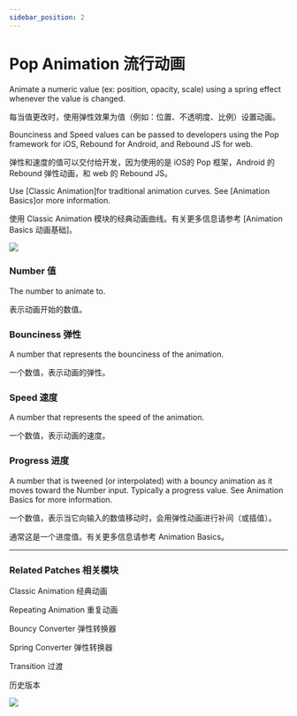 ```yaml
---
sidebar_position: 2
---
```


# Pop Animation 流行动画

Animate a numeric value (ex: position, opacity, scale) using a spring effect whenever the value is changed.

每当值更改时，使用弹性效果为值（例如：位置、不透明度、比例）设置动画。

Bounciness and Speed values can be passed to developers using the Pop framework for iOS, Rebound for Android, and Rebound JS for web.

弹性和速度的值可以交付给开发，因为使用的是 iOS的 Pop 框架，Android 的 Rebound 弹性动画，和 web 的 Rebound JS。

Use [Classic Animation]for traditional animation curves. See [Animation Basics]or more information.

使用 Classic Animation 模块的经典动画曲线。有关更多信息请参考 [Animation Basics 动画基础]。

![](https://s3.us-west-2.amazonaws.com/secure.notion-static.com/275e9dca-d79f-4102-a357-f633a997d991/Untitled.png?X-Amz-Algorithm=AWS4-HMAC-SHA256&X-Amz-Content-Sha256=UNSIGNED-PAYLOAD&X-Amz-Credential=AKIAT73L2G45EIPT3X45%2F20220602%2Fus-west-2%2Fs3%2Faws4_request&X-Amz-Date=20220602T151503Z&X-Amz-Expires=86400&X-Amz-Signature=da5a0f026d0dd8c669bdefd8f4fff1e56912cfefdaa6f145d7ffdcbbfa236c39&X-Amz-SignedHeaders=host&response-content-disposition=filename%20%3D%22Untitled.png%22&x-id=GetObject)

### Number 值

The number to animate to.

表示动画开始的数值。

### Bounciness 弹性

A number that represents the bounciness of the animation.

一个数值，表示动画的弹性。

### Speed 速度

A number that represents the speed of the animation.

一个数值，表示动画的速度。

### Progress 进度

A number that is tweened (or interpolated) with a bouncy animation as it moves toward the Number input.
Typically a progress value. See Animation Basics for more information.

一个数值，表示当它向输入的数值移动时，会用弹性动画进行补间（或插值）。

通常这是一个进度值。有关更多信息请参考  Animation Basics。

---

### Related Patches 相关模块

Classic Animation 经典动画

Repeating Animation 重复动画

Bouncy Converter 弹性转换器

Spring Converter 弹性转换器

Transition 过渡

历史版本

![](https://s3.us-west-2.amazonaws.com/secure.notion-static.com/85fece40-5c97-4a93-949b-98b1935972cf/Untitled.png?X-Amz-Algorithm=AWS4-HMAC-SHA256&X-Amz-Content-Sha256=UNSIGNED-PAYLOAD&X-Amz-Credential=AKIAT73L2G45EIPT3X45%2F20220602%2Fus-west-2%2Fs3%2Faws4_request&X-Amz-Date=20220602T151517Z&X-Amz-Expires=86400&X-Amz-Signature=4eaad13dd2069d1bfffd7436804f2b74b5e56d8ff5037c66980e5c501a33143f&X-Amz-SignedHeaders=host&response-content-disposition=filename%20%3D%22Untitled.png%22&x-id=GetObject)
